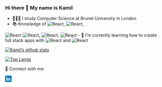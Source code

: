 ### Hi there 👋 My name is Kamil 

- 🙇🏼‍♂️ I study Computer Science at Brunel University in London
- 📚 Knowladge of <img width="40" height="20" alt="React" src="https://img.shields.io/badge/Java-ED8B00?style=for-the-badge&logo=java&logoColor=white">, <img width="80" height="20" alt="React" src="https://img.shields.io/badge/JavaScript-F7DF1E?style=for-the-badge&logo=javascript&logoColor=black">, 
<img width="80" height="20" alt="React" src="https://shields.io/badge/react-black?logo=react&style=for-the-badge%22">
<img width="60" height="20" alt="React" src="https://img.shields.io/badge/HTML-239120?style=for-the-badge&logo=html5&logoColor=white">, <img width="50" height="20" alt="React" src="https://img.shields.io/badge/CSS-239120?&style=for-the-badge&logo=css3&logoColor=white">, <img width="80" height="20" alt="React" src="https://img.shields.io/badge/Bootstrap-563D7C?style=for-the-badge&logo=bootstrap&logoColor=white">
- 🌱 I’m currently learning how to create full stack apps with <img width="60" height="20" alt="React" src="https://img.shields.io/badge/Node.js-43853D?style=for-the-badge&logo=node.js&logoColor=white"> and <img width="70" height="20" alt="React" src="https://img.shields.io/badge/MongoDB-4EA94B?style=for-the-badge&logo=mongodb&logoColor=white">



[![Kamil’s github stats](https://github-readme-stats.vercel.app/api?username=KamilSynowiec)](https://github.com/KamilSynowiec)

[![Top Langs](https://github-readme-stats.vercel.app/api/top-langs/?username=KamilSynowiec&layout=compact)](https://github.com/KamilSynowiec)


🤝 Connect with me:

<a href="https://www.linkedin.com/in/KamilSynowiec/"><img align="left" src="https://raw.githubusercontent.com/KamilSynowiec/KamilSynowiec/main/icons/linkedin.png" alt="icon | LinkedIn" width="21px"/></a>
